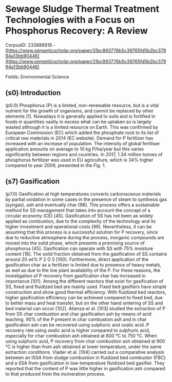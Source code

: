 # Sewage Sludge Thermal Treatment Technologies with a Focus on Phosphorus Recovery: A Review

CorpusID: 233888918 - [https://www.semanticscholar.org/paper/31bc893776b5c39765fd5b2bc37994a13bb90446](https://www.semanticscholar.org/paper/31bc893776b5c39765fd5b2bc37994a13bb90446)

Fields: Environmental Science

## (s0) Introduction
(p0.0) Phosphorus (P) is a limited, non-renewable resource, but is a vital nutrient for the growth of organisms, and cannot be replaced by other elements [1]. Nowadays it is generally applied to soils and is fortified in foods in quantities vastly in excess what can be uptaken so is largely wasted although it is a limited resource on Earth. This was confirmed by European Commission (EC) which added the phosphate rock to its list of critical raw materials in 2014 (EC website). Demand for P fertilizer has increased with an increase of population. The intensity of global fertiliser application amounts on average to 10 kg P/ha/year but this varies significantly between regions and countries. In 2017, 1.34 million tonnes of phosphorus fertilizer was used in EU agriculture, which is 34% higher compared to year 2009, presented in the Fig. 1.
## (s7) Gasification
(p7.0) Gasification at high temperatures converts carbonaceous materials by partial oxidation in some cases in the presence of steam to synthesis gas (syngas), ash and eventually char [98]. This process offers a sustainable method for SS management that takes into account the concept of a circular economy (CE) [45]. Gasification of SS has not been as widely applied as combustion, due to the complexity of the technology and its higher investment and operational costs [99]. Nevertheless, it can be assuming that this process is a successful solution for P recovery, since due to reductive atmosphere during the process, inorganic compounds are moved into the solid phase, which presents a promising source of phosphorus [45]. Gasification can operate with SS with 75% moisture content [16]. The solid fraction obtained from the gasification of SS contains around 20 wt% P 2 O 5 [100]. Furthermore, direct application of the gasification char as a fertilizer is limited due to presence of heavy metals, as well as due to the low plant availability of the P. For these reasons, the investigation of P recovery from gasification char has increased in importance [101]. Among the different reactors that exist for gasification of SS, fixed and fluidized bed are mainly used. Fixed bed gasifiers have simple construction and show good thermal efficiency. With fluidized bed reactors, higher gasification efficiency can be achieved compared to fixed bed, due to better mass and heat transfer, but on the other hand sintering of SS and bed material can occur [102]. Atienza et al. [103] studied the extraction of P from SS char combustion and char gasification ash by means of acid leaching. 90% of the P present in char combustion ash and in char gasification ash can be recovered using sulphuric and oxalic acid. P recovery rate using oxalic acid is higher compared to sulphuric acid, especially for char combustion ash obtained at 600 °C to 750 °C. When using sulphuric acid, P recovery from char combustion ash obtained at 900 °C is higher than from ash obtained at lower temperature, under the same extraction conditions. Viader et al. [104] carried out a comparative analysis between an ISSA from sludge combustion in fluidized bed combustor (FBC) and a SSA from gasification in low-temperature fluidized bed gasifier. They reported that the content of P was little higher in gasification ash compared to that produced from the incineration process.
